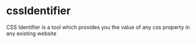 # cssIdentifier
CSS Identifier is a tool which provides you the value of any css property in any existing website
